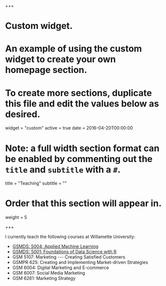 +++
# Custom widget.
# An example of using the custom widget to create your own homepage section.
# To create more sections, duplicate this file and edit the values below as desired.
widget = "custom"
active = true
date = 2016-04-20T00:00:00

# Note: a full width section format can be enabled by commenting out the `title` and `subtitle` with a `#`.
title = "Teaching"
subtitle = ""

# Order that this section will appear in.
weight = 5

+++

I currently teach the following courses at Willamette University:

- [GSMDS: 5004: Applied Machine Learning](https://github.com/jamesonwatts/GSMDS-5004)
- [GSMDS: 5001: Foundations of Data Science with R](https://github.com/jamesonwatts/GSMDS-5001)
- GSM 5107: Marketing --- Creating Satisfied Customers
- GSMPR 625: Creating and Implementing Market-driven Strategies
- GSM 6004: Digital Marketing and E-commerce
- GSM 6007: Social Media Marketing
- GSM 6261: Marketing Strategy